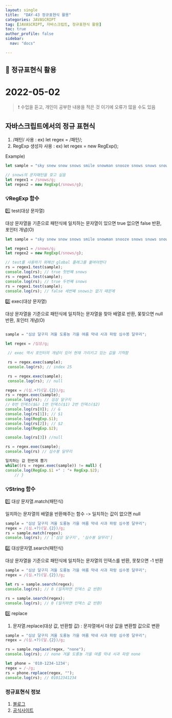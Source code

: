 ```yaml
---
layout: single
title:  "DAY-43 정규표현식 활용"
categories: JAVASCRIPT
tag: [JAVASCRIPT, 자바스크립트, 정규표현식 활용]
toc: true
author_profile: false
sidebar:
  nav: "docs"

---
```


## 🚀 정규표현식 활용

# 2022-05-02

<!--Quote-->
> ❗ 수업을 듣고, 개인이 공부한 내용을 적은 것 이기에 오류가 많을 수도 있음


## 자바스크립트에서의 정규 표현식

1. /패턴/ 사용 : ex)  let regex = /패턴/;
2. RegExp 생성자 사용 : ex)  let regex = new RegExp();

Example)


```javascript
let sample = "sky snew snow snows smile snowman snooze snows snuws snowly";

// snows의 문자패턴을 찾고 싶음
let regex1 = /snows/g;
let regex2 = new RegExp(/snows/g);
```


### 💡RegExp 함수

1️⃣ test(대상 문자열)

대상 문자열을 기준으로 패턴식에 일치하는 문자열이 있으면 true 없으면 false 반환, 포인터 개념(O)

```javascript
let sample = "sky snew snow snows smile snowman snooze snows snuws snowly";

let regex1 = /snows/g;
let regex2 = new RegExp(/snows/g);

// test를 사용하기 위해선 global 플래그를 붙여야한다
rs = regex1.test(sample);
console.log(rs); // true 첫번째 snows
rs = regex1.test(sample);
console.log(rs); // true 두번째 snows
rs = regex1.test(sample);
console.log(rs); // false 세번째 snows는 없기 때문에
```



2️⃣ exec(대상 문자열)

대상 문자열을 기준으로 패턴식에 일치하는 문자열을 찾아 배열로 반환, 몾찾으면 null 반환, 포인터 개념(O)

```javascript

sample = "심상 달구지 겨울 도롱뇽 가을 여름 막내 사과 파랑 심수봉 달무리";

let regex = /심상/g;

 // exec 역시 포인터의 개념이 있어 현재 가리키고 있는 값을 기억함

 rs = regex.exec(sample);
 console.log(rs); // index 25

 rs = regex.exec(sample);
 console.log(rs); // null

regex = /(심.+?)(달.{2})/g;
rs = regex.exec(sample);
console.log(rs); // 심상 달구지
// 0번 인덱스($&) 1번 인덱스($1) 2번 인덱스($2)
console.log(rs[0]); // &
console.log(rs[1]); // $1
console.log(RegExp.$1);
console.log(rs[2]); // $2
console.log(RegExp.$2);

console.log(rs[3]) //null

rs = regex.exec(sample);
console.log(rs) // 심수봉 달무리

일치하는 값 한번에 뽑기
while((rs = regex.exec(sample)) != null) {
console.log(RegExp.$1 +" : "+ RegExp.$2);
    // }
```


### 💡String 함수
1️⃣ 대상 문자열.match(패턴식)

일치하는 문자열의 배열을 반환해주는 함수 -> 일치하는 값이 없으면 null




``` javascript
sample = "심상 달구지 겨울 도롱뇽 가을 여름 막내 사과 파랑 심수봉 달무리";
regex = /(심.+?)(달.{2})/g;
rs = sample.match(regex);
console.log(rs); // ['심상 달구지', '심수봉 달무리']
```

2️⃣ 대상문자열.search(패턴식)

대상 문자열을 기준으로 패턴식에 일치하는 문자열의 인덱스를 반환, 못찾으면 -1 반환



```javascript
sample = "심상 달구지 겨울 도롱뇽 가을 여름 막내 사과 파랑 심수봉 달무리";
regex = /(심.+?)(달.{2})/g;

let rs = sample.search(regex);
console.log(rs); // 0 (일치하면 인덱스 값 반환)

rs = sample.search(regex);
console.log(rs); // 0 (일치하면 인덱스 값 반환)

```

3️⃣ replace


1) 문자열.replace(대상 값, 반환할 값) : 문자열에서 대상 값을 변환할 값으로 변환


```javascript
sample = "심상 달구지 겨울 도롱뇽 가을 여름 막내 사과 파랑 심수봉 달무리";
regex = /(심.+?)(달.{2})/g;

rs = sample.replace(regex, "none");
console.log(rs); // none 겨울 도롱뇽 가을 여름 막내 사과 파랑 none

let phone = '010-1234-1234';
regex = /-/g;
rs = phone.replace(regex, "");
console.log(rs); // 01012341234
```


### 정규표현식 정보
1. [블로그](https://chrisjune-13837.medium.com/%EC%A0%95%EA%B7%9C%EC%8B%9D-%ED%8A%9C%ED%86%A0%EB%A6%AC%EC%96%BC-%EC%98%88%EC%A0%9C%EB%A5%BC-%ED%86%B5%ED%95%9C-cheatsheet-%EB%B2%88%EC%97%AD-61c3099cdca8)
2. [공식사이트](https://ko.javascript.info/regexp-introduction)